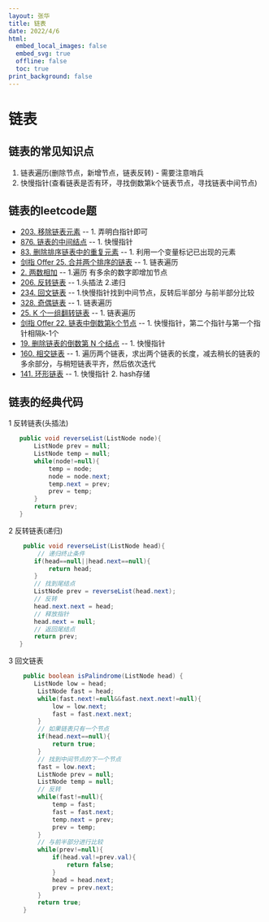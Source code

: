 ```yaml
---
layout: 张华
title: 链表
date: 2022/4/6
html:
  embed_local_images: false
  embed_svg: true
  offline: false
  toc: true
print_background: false
---
```


# 链表

## 链表的常见知识点

1. 链表遍历(删除节点，新增节点，链表反转) - 需要注意哨兵
2. 快慢指针(查看链表是否有环，寻找倒数第k个链表节点，寻找链表中间节点)

## 链表的leetcode题

+ [203. 移除链表元素](https://leetcode-cn.com/problems/remove-linked-list-elements/) -- 1. 弄明白指针即可
+ [876. 链表的中间结点](https://leetcode-cn.com/problems/middle-of-the-linked-list/) -- 1. 快慢指针
+ [83. 删除排序链表中的重复元素](https://leetcode-cn.com/problems/remove-duplicates-from-sorted-list/) -- 1. 利用一个变量标记已出现的元素
+ [剑指 Offer 25. 合并两个排序的链表](https://leetcode-cn.com/problems/he-bing-liang-ge-pai-xu-de-lian-biao-lcof/) -- 1. 链表遍历
+ [2. 两数相加](https://leetcode-cn.com/problems/add-two-numbers/) -- 1.遍历 有多余的数字即增加节点
+ [206. 反转链表](https://leetcode-cn.com/problems/reverse-linked-list/) -- 1.头插法  2.递归
+ [234. 回文链表](https://leetcode-cn.com/problems/palindrome-linked-list/) -- 1.快慢指针找到中间节点，反转后半部分 与前半部分比较
+ [328. 奇偶链表](https://leetcode-cn.com/problems/odd-even-linked-list/) -- 1. 链表遍历
+ [25. K 个一组翻转链表](https://leetcode-cn.com/problems/reverse-nodes-in-k-group/) -- 1. 链表遍历
+ [剑指 Offer 22. 链表中倒数第k个节点](https://leetcode-cn.com/problems/lian-biao-zhong-dao-shu-di-kge-jie-dian-lcof/) -- 1. 快慢指针，第二个指针与第一个指针相隔k-1个
+ [19. 删除链表的倒数第 N 个结点](https://leetcode-cn.com/problems/remove-nth-node-from-end-of-list/) -- 1. 快慢指针
+ [160. 相交链表](https://leetcode-cn.com/problems/intersection-of-two-linked-lists/) -- 1. 遍历两个链表，求出两个链表的长度，减去稍长的链表的多余部分，与稍短链表平齐，然后依次迭代
+ [141. 环形链表](https://leetcode-cn.com/problems/linked-list-cycle/) -- 1. 快慢指针 2. hash存储

## 链表的经典代码

1 反转链表(头插法)

````java
   public void reverseList(ListNode node){
       ListNode prev = null;
       ListNode temp = null;
       while(node!=null){
           temp = node;
           node = node.next;
           temp.next = prev;
           prev = temp;
       }
       return prev;
   }
````

2 反转链表(递归)

````java
    public void reverseList(ListNode head){
        // 递归终止条件
       if(head==null||head.next==null){
           return head;
       }
       // 找到尾结点
       ListNode prev = reverseList(head.next);
       // 反转
       head.next.next = head;
       // 释放指针
       head.next = null;
       // 返回尾结点
       return prev;
   }
````

3 回文链表

````java
    public boolean isPalindrome(ListNode head) {
       ListNode low = head;
        ListNode fast = head;
        while(fast.next!=null&&fast.next.next!=null){
            low = low.next;
            fast = fast.next.next;
        }
        // 如果链表只有一个节点
        if(head.next==null){
            return true;
        }
        // 找到中间节点的下一个节点
        fast = low.next;
        ListNode prev = null;
        ListNode temp = null;
        // 反转
        while(fast!=null){
            temp = fast;
            fast = fast.next;
            temp.next = prev;
            prev = temp;
        }
        // 与前半部分进行比较
        while(prev!=null){
            if(head.val!=prev.val){
                return false;
            }
            head = head.next;
            prev = prev.next;
        }
        return true;
    }
````
